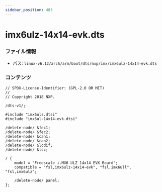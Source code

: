 ```yaml
---
sidebar_position: 483
---
```

# imx6ulz-14x14-evk.dts

### ファイル情報

- パス: `linux-v6.12/arch/arm/boot/dts/nxp/imx/imx6ulz-14x14-evk.dts`

### コンテンツ

```dts
// SPDX-License-Identifier: (GPL-2.0 OR MIT)
//
// Copyright 2018 NXP.

/dts-v1/;

#include "imx6ulz.dtsi"
#include "imx6ul-14x14-evk.dtsi"

/delete-node/ &fec1;
/delete-node/ &fec2;
/delete-node/ &can1;
/delete-node/ &can2;
/delete-node/ &lcdif;
/delete-node/ &tsc;

/ {
	model = "Freescale i.MX6 ULZ 14x14 EVK Board";
	compatible = "fsl,imx6ulz-14x14-evk", "fsl,imx6ull", "fsl,imx6ulz";

	/delete-node/ panel;
};

```
